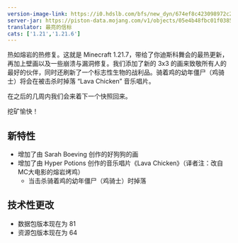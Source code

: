 ```yaml
---
version-image-link: https://i0.hdslb.com/bfs/new_dyn/674ef8c423098972c2eb1b8048e69884487789834.png@720w_360h_1e_1c.webp
server-jar: https://piston-data.mojang.com/v1/objects/05e4b48fbc01f0385adb74bcff9751d34552486c/server.jar
translator: 最亮的信标
cats: ['1.21','1.21.6']
---
```

热如熔岩的热修复。这就是 Minecraft 1.21.7，带给了你迪斯科舞会的最热更新，再加上壁画以及一些崩溃与漏洞修复。我们添加了新的 3x3 的画来致敬所有人的最好的伙伴，同时还刷新了一个标志性生物的战利品。骑着鸡的幼年僵尸（鸡骑士）将会在被击杀时掉落 “Lava Chicken” 音乐唱片。

在之后的几周内我们会来着下一个快照回来。

挖矿愉快！

## 新特性
* 增加了由 Sarah Boeving 创作的好狗狗的画
* 增加了由 Hyper Potions 创作的音乐唱片《Lava Chicken》（译者注：改自MC大电影的熔岩烤鸡）
    * 当击杀骑着鸡的幼年僵尸（鸡骑士）时掉落

## 技术性更改
* 数据包版本现在为 81
* 资源包版本现在为 64